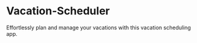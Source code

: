 # Vacation-Scheduler
Effortlessly plan and manage your vacations with this vacation scheduling app.
